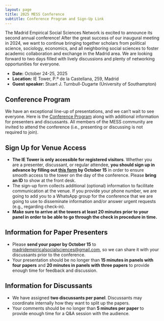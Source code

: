 ```yaml
---
layout: page
title: 2025 MESS Conference
subtitle: Conference Program and Sign-Up Link
---
```


The Madrid Empirical Social Sciences Network is excited to announce its second annual conference! After the great success of our inaugural meeting in 2024, we want to continue bringing together scholars from political science, sociology, economics, and all neighboring social sciences to foster academic collaboration and exchange in the Madrid area. We are looking forward to two days filled with lively discussions and plenty of networking opportunities for everyone.

- **Date:** October 24-25, 2025
- **Location:** IE Tower, P.º de la Castellana, 259, Madrid
- **Guest speaker:** Stuart J. Turnbull-Dugarte (University of Southampton)

<!-- We welcome full papers and ongoing projects that reflect innovative research in the social sciences. Researchers based outside of Madrid are also warmly welcome to apply. Participants also have the opportunity to present posters on ongoing projects or engage as discussants. We strongly encourage PhD students located in Madrid to apply as well!

- **Abstract Submission:** Please submit your abstracts online via [https://forms.gle/usBWvFrXeVbKMuPj7](https://forms.gle/usBWvFrXeVbKMuPj7).
- **Submission Deadline:** 11th July 2025.

Acceptance decisions will be communicated in early September. Please see the [Call for Papers](/assets/img/MESS2025-Call_for_Papers.pdf) for more information and let us know if you have any questions! You can reach us at <a href="mailto:madridempiricalsocialsciences@gmail.com">madridempiricalsocialsciences@gmail.com</a>.

We are looking forward to seeing you in October! -->

## Conference Program

We have an exceptional line-up of presentations, and we can’t wait to see everyone. Here is the [Conference Program](/assets/img/MESS2025-Program.pdf) along with additional information for presenters and discussants. All members of the MESS community are invited to attend the conference (i.e., presenting or discussing is not required to join).

## Sign Up for Venue Access

- **The IE Tower is only accessible for registered visitors**. Whether you are a presenter, discussant, or regular attendee, **you should sign up in advance by filling out [this form](https://forms.gle/AnfKnBGrJASiBc9XA) by October 15** in order to ensure smooth access to the tower on the day of the conference. Please **bring an ID** to show at the front desk.
- The sign-up form collects additional (optional) information to facilitate communication at the venue. If you provide your phone number, we are going to add you to a WhatsApp group for the conference that we are going to use to disseminate information and/or answer urgent requests (e.g., regarding check-in).
- **Make sure to arrive at the towers at least 20 minutes prior to your panel in order to be able to go through the check in procedure in time.**

## Information for Paper Presenters

- Please **send your paper by October 15** to <a href="mailto:madridempiricalsocialsciences@gmail.com">madridempiricalsocialsciences@gmail.com</a>, so we can share it with your discussants prior to the conference.
- Your presentation should be no longer than **15 minutes in panels with four papers** and **20 minutes in panels with three papers** to provide enough time for feedback and discussion.

## Information for Discussants

- We have assigned **two discussants per panel**. Discussants may coordinate internally how they want to split up the papers.
- Your comments should be no longer than **5 minutes per paper** to provide enough time for a Q&A session with the audience.


